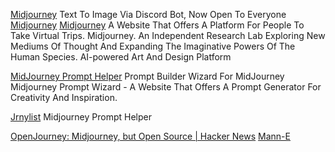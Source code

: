 
[Midjourney](https://midjourney.com/)
Text To Image Via Discord Bot, Now Open To Everyone
[Midjourney](https://www.midjourney.com/home/)
[Midjourney](https://www.midjourney.com/home?callbackUrl=%2Fapp%2F)
A Website That Offers A Platform For People To Take Virtual Trips.
Midjourney. An Independent Research Lab Exploring New Mediums Of Thought And Expanding The Imaginative Powers Of The Human Species.
AI-powered Art And Design Platform

[MidJourney Prompt Helper](https://prompt.noonshot.com/)
Prompt Builder Wizard For MidJourney
Midjourney Prompt Wizard - A Website That Offers A Prompt Generator For Creativity And Inspiration.

[Jrnylist](https://jrnylist.com/)
Midjourney Prompt Helper

[OpenJourney: Midjourney, but Open Source | Hacker News](https://news.ycombinator.com/item?id=34522311)
[Mann-E](https://manne.ir/)
